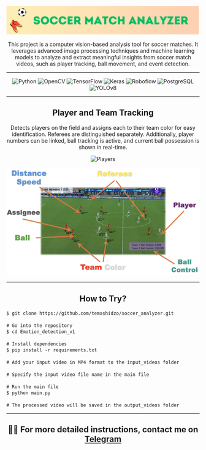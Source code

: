 <div align="center">

![Main](docs/soccer.gif)

This project is a computer vision-based analysis tool for soccer matches. It leverages advanced image processing techniques and machine learning models to analyze and extract meaningful insights from soccer match videos, such as player tracking, ball movement, and event detection.

---

![Python](https://img.shields.io/badge/Python-3776AB?style=for-the-badge&logo=python&logoColor=white)
![OpenCV](https://img.shields.io/badge/OpenCV-5C3EE8?style=for-the-badge&logo=opencv&logoColor=white)
![TensorFlow](https://img.shields.io/badge/TensorFlow-FF6F00?style=for-the-badge&logo=tensorflow&logoColor=white)
![Keras](https://img.shields.io/badge/Keras-D00000?style=for-the-badge&logo=keras&logoColor=white)
![Roboflow](https://img.shields.io/badge/Roboflow-0078D4?style=for-the-badge&logo=roboflow&logoColor=white)
![PostgreSQL](https://img.shields.io/badge/PostgreSQL-4169E1?style=for-the-badge&logo=postgresql&logoColor=white)
![YOLOv8](https://img.shields.io/badge/YOLOv8-blue?style=for-the-badge&logo=data:image/svg+xml;base64,<base64_encoded_logo>)


---



## Player and Team Tracking

Detects players on the field and assigns each to their team color for easy identification. Referees are distinguished separately. Additionally, player numbers can be linked, ball tracking is active, and current ball possession is shown in real-time.

![Players](docs/giphy_1.gif)


<img src="docs/features_2.png" alt="Features" width="800"/>

---

##  How to Try?

<div align="left">
  
```# Clone this repository
$ git clone https://github.com/temashidzo/soccer_analyzer.git

# Go into the repository
$ cd Emotion_detection_v1

# Install dependencies
$ pip install -r requirements.txt

# Add your input video in MP4 format to the input_videos folder

# Specify the input video file name in the main file

# Run the main file
$ python main.py

# The processed video will be saved in the output_videos folder
```

</div>

---


## 🧑‍💻 For more detailed instructions, contact me on [Telegram](https://t.me/temashidzo)

</div>
